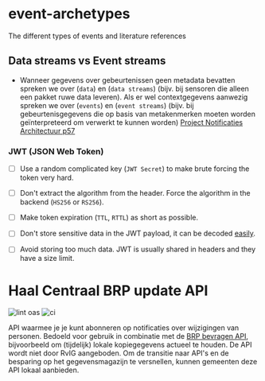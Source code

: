 # event-archetypes
The different types of events and literature references



## Data streams vs Event streams
* Wanneer gegevens over gebeurtenissen geen metadata bevatten spreken we over (`data`) en (`data streams`) (bijv. bij sensoren die alleen een pakket ruwe data leveren). Als er wel contextgegevens aanwezig spreken we over (`events`) en (`event streams`) (bijv. bij gebeurtenisgegevens die op basis van metakenmerken moeten worden geïnterpreteerd om verwerkt te kunnen worden) [Project Notificaties Architectuur p57](https://github.com/VNG-Realisatie/notificatieservices/blob/main/docs/achtergronddocumentatie/notificatieservices_architectuur.pdf)




### JWT (JSON Web Token)

- [ ] Use a random complicated key (`JWT Secret`) to make brute forcing the token very hard.
- [ ] Don't extract the algorithm from the header. Force the algorithm in the backend (`HS256` or `RS256`).
- [ ] Make token expiration (`TTL`, `RTTL`) as short as possible.
- [ ] Don't store sensitive data in the JWT payload, it can be decoded [easily](https://jwt.io/#debugger-io).
- [ ] Avoid storing too much data. JWT is usually shared in headers and they have a size limit.


# Haal Centraal BRP update API
![lint oas](https://github.com/BRP-API/Haal-Centraal-BRP-Update-API/workflows/lint-oas/badge.svg)
![ci](https://github.com/BRP-API/Haal-Centraal-BRP-Update-API/workflows/ci/badge.svg)

API waarmee je je kunt abonneren op notificaties over wijzigingen van personen. Bedoeld voor gebruik in combinatie met de [BRP bevragen API](https://vng-realisatie.github.io/Haal-Centraal-BRP-bevragen), bijvoorbeeld om (tijdelijk) lokale kopiegegevens actueel te houden.
De API wordt niet door RvIG aangeboden. Om de transitie naar API's en de besparing op het gegevensmagazijn te versnellen, kunnen gemeenten deze API lokaal aanbieden.  

